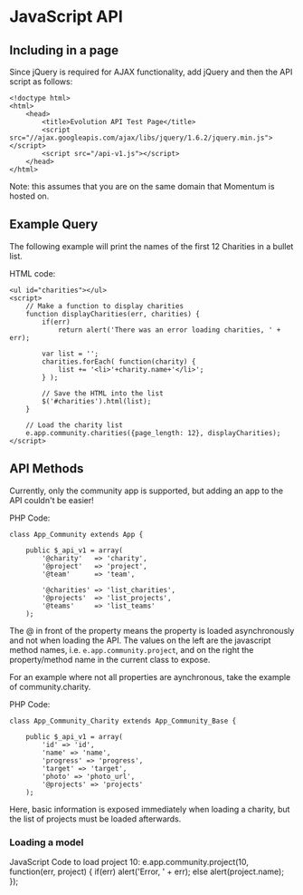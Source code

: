# JavaScript API

## Including in a page

Since jQuery is required for AJAX functionality, add jQuery and then the API script as follows:

    <!doctype html>
    <html>
        <head>
            <title>Evolution API Test Page</title>
            <script src="//ajax.googleapis.com/ajax/libs/jquery/1.6.2/jquery.min.js"></script>
            <script src="/api-v1.js"></script>
        </head>
    </html>
    
Note: this assumes that you are on the same domain that Momentum is hosted on.

## Example Query

The following example will print the names of the first 12 Charities in a bullet list.

HTML code:

    <ul id="charities"></ul>
    <script>
        // Make a function to display charities
        function displayCharities(err, charities) {
            if(err)
                return alert('There was an error loading charities, ' + err);
            
            var list = '';
            charities.forEach( function(charity) {
                list += '<li>'+charity.name+'</li>';
            } );
            
            // Save the HTML into the list
            $('#charities').html(list);
        }
        
        // Load the charity list
        e.app.community.charities({page_length: 12}, displayCharities);
    </script>
    
## API Methods

Currently, only the community app is supported, but adding an app to the API couldn't be easier!

PHP Code:

    class App_Community extends App {
    
        public $_api_v1 = array(
            '@charity'   => 'charity',
            '@project'   => 'project',
            '@team'      => 'team',
            
            '@charities' => 'list_charities',
            '@projects'  => 'list_projects',
            '@teams'     => 'list_teams'
        );
    
The @ in front of the property means the property is loaded asynchronously and not when loading the API.
The values on the left are the javascript method names, i.e. `e.app.community.project`, and on the right
the property/method name in the current class to expose.

For an example where not all properties are aynchronous, take the example of community.charity.

PHP Code:

    class App_Community_Charity extends App_Community_Base {
    
        public $_api_v1 = array(
            'id' => 'id',
            'name' => 'name',
            'progress' => 'progress',
            'target' => 'target',
            'photo' => 'photo_url',
            '@projects' => 'projects'
        );

Here, basic information is exposed immediately when loading a charity, but the list of projects must be loaded afterwards.

### Loading a model

JavaScript Code to load project 10:
    e.app.community.project(10, function(err, project) {
        if(err)
            alert('Error, ' + err);
        else
            alert(project.name);
    });